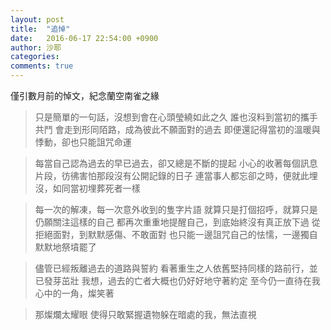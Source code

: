 ```yaml
---
layout: post
title:  "追悼"
date:   2016-06-17 22:54:00 +0900
author: 沙耶
categories: 
comments: true
---
```


僅引數月前的悼文，紀念蘭空南雀之緣

> 只是簡單的一句話，沒想到會在心頭瑩繞如此之久
誰也沒料到當初的攜手共鬥
會走到形同陌路，成為彼此不願面對的過去
即便還記得當初的溫暖與悸動，卻也只能詛咒命運

> 每當自己認為過去的早已過去，卻又總是不斷的提起
小心的收著每個訊息片段，彷彿害怕那段沒有公開記錄的日子
連當事人都忘卻之時，便就此埋沒，如同當初埋葬死者一樣

> 每一次的解凍，每一次意外收到的隻字片語
就算只是打個招呼，就算只是仍願關注這樣的自己
都再次重重地提醒自己，到底始終沒有真正放下過
從拒絕面對，到默默感傷、不敢面對
也只能一邊詛咒自己的怯懦，一邊獨自默默地祭墳罷了

> 儘管已經叛離過去的道路與誓約
看著重生之人依舊堅持同樣的路前行，並已發芽茁壯
我想，過去的亡者大概也仍好好地守著約定
至今仍一直待在我心中的一角，燦笑著

> 那燦爛太耀眼
使得只敢緊握遺物躲在暗處的我，無法直視
